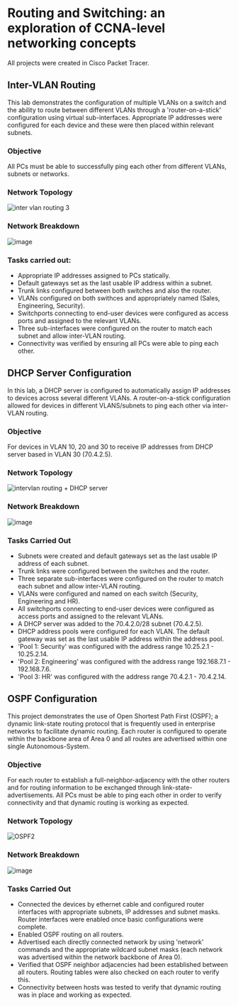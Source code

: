 # Routing and Switching: an exploration of CCNA-level networking concepts
All projects were created in Cisco Packet Tracer.


## Inter-VLAN Routing
This lab demonstrates the configuration of multiple VLANs on a switch and the ability to route between different VLANs through a 'router-on-a-stick' configuration using virtual sub-interfaces.
Appropriate IP addresses were configured for each device and these were then placed within relevant subnets. 


### Objective 
All PCs must be able to successfully ping each other from different VLANs, subnets or networks.


### Network Topology

![inter vlan routing 3](https://github.com/user-attachments/assets/bcf72ef4-9ffc-4295-954a-fa91dac094cd)


### Network Breakdown

![image](https://github.com/user-attachments/assets/6421fee3-49e2-4d5d-9421-81c8bb4451bd)

### Tasks carried out:

- Appropriate IP addresses assigned to PCs statically.
- Default gateways set as the last usable IP address within a subnet.
- Trunk links configured between both switches and also the router.
- VLANs configured on both swithces and appropriately named (Sales, Engineering, Security).
- Switchports connecting to end-user devices were configured as access ports and assigned to the relevant VLANs.
- Three sub-interfaces were configured on the router to match each subnet and allow inter-VLAN routing.
- Connectivity was verified by ensuring all PCs were able to ping each other.  

  

 
## DHCP Server Configuration  
In this lab, a DHCP server is configured to automatically assign IP addresses to devices across several different VLANs. A router-on-a-stick configuration allowed for devices in different
VLANS/subnets to ping each other via inter-VLAN routing.

### Objective
For devices in VLAN 10, 20 and 30 to receive IP addresses from DHCP server based in VLAN 30 (70.4.2.5).

### Network Topology 

![intervlan routing + DHCP server](https://github.com/user-attachments/assets/994741f1-4e11-4f93-9c8f-7e0b92e4a9cb)

### Network Breakdown

![image](https://github.com/user-attachments/assets/c0fe19ff-8838-450c-9372-97d8914531d6)


### Tasks Carried Out

- Subnets were created and default gateways set as the last usable IP address of each subnet.
- Trunk links were configured between the switches and the router.
- Three separate sub-interfaces were configured on the router to match each subnet and allow inter-VLAN routing.
- VLANs were configured and named on each switch (Security, Engineering and HR).
- All switchports connecting to end-user devices were configured as access ports and assigned to the relevant VLANs.
- A DHCP server was added to the 70.4.2.0/28 subnet (70.4.2.5).
- DHCP address pools were configured for each VLAN. The default gateway was set as the last usable IP address within the address pool.
- 'Pool 1: Security' was configured with the address range 10.25.2.1 - 10.25.2.14.
- 'Pool 2: Engineering' was configured with the address range 192.168.7.1 - 192.168.7.6.
- 'Pool 3: HR' was configured with the address range 70.4.2.1 - 70.4.2.14.

## OSPF Configuration
This project demonstrates the use of Open Shortest Path First (OSPF); a dynamic link-state routing protocol that is frequently used in enterprise networks to facilitate dynamic routing. Each router is configured to operate within the backbone area of Area 0 and all routes are advertised within one single Autonomous-System.

### Objective 
For each router to establish a full-neighbor-adjacency with the other routers and for routing information to be exchanged through link-state-advertisements. All PCs must be able to ping each other in order to verify connectivity and that dynamic routing is working as expected.

### Network Topology

![OSPF2](https://github.com/user-attachments/assets/dd73eeb0-9c73-4225-a955-50b8e47813eb)

### Network Breakdown

![image](https://github.com/user-attachments/assets/7a066016-2787-4c42-9169-6513e7e9669a)


### Tasks Carried Out

- Connected the devices by ethernet cable and configured router interfaces with appropriate subnets, IP addresses and subnet masks. Router interfaces were enabled once basic configurations were complete.
- Enabled OSPF routing on all routers.
- Advertised each directly connected network by using 'network' commands and the appropriate wildcard subnet masks (each network was advertised within the network backbone of Area 0).
- Verified that OSPF neighbor adjacencies had been established between all routers. Routing tables were also checked on each router to verify this.
- Connectivity between hosts was tested to verify that dynamic routing was in place and working as expected.
